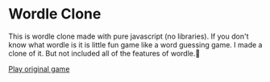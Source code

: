 # Wordle Clone

This is wordle clone made with pure javascript (no libraries). If you don't know what wordle is it is little fun game like a word guessing game. I made a clone of it. But not included all of the features of wordle.🥺

[Play original game](https://www.powerlanguage.co.uk/wordle/)
